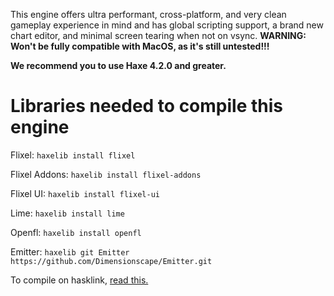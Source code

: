 This engine offers ultra performant, cross-platform, and very clean gameplay experience in mind and has global scripting support, a brand new chart editor, and minimal screen tearing when not on vsync. **WARNING: Won't be fully compatible with MacOS, as it's still untested!!!**

**We recommend you to use Haxe 4.2.0 and greater.**

# Libraries needed to compile this engine

Flixel: ``haxelib install flixel``

Flixel Addons: ``haxelib install flixel-addons``

Flixel UI: ``haxelib install flixel-ui``

Lime: ``haxelib install lime``

Openfl: ``haxelib install openfl``

Emitter: ``haxelib git Emitter https://github.com/Dimensionscape/Emitter.git``

To compile on hasklink, [read this.](https://haxe.org/manual/target-hl-getting-started.html)
